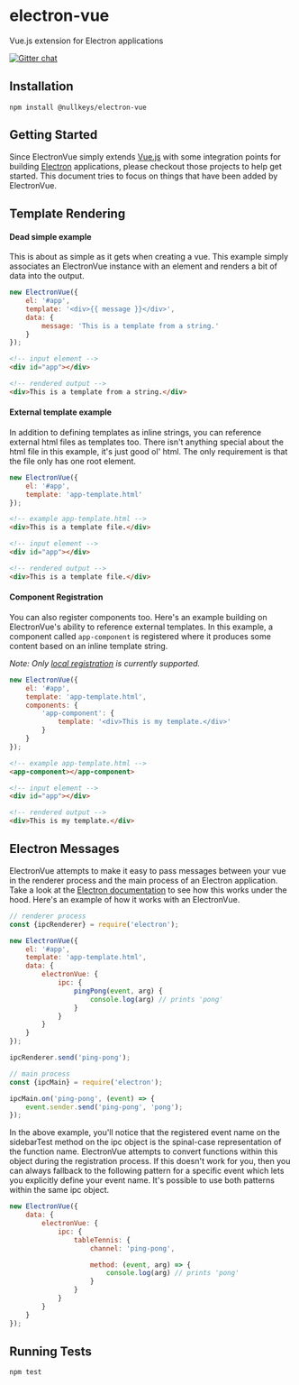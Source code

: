 # electron-vue
Vue.js extension for Electron applications

[![Gitter chat](https://badges.gitter.im/gitterHQ/gitter.png)](https://gitter.im/nullkeys-electron-vue/Lobby)

## Installation
```
npm install @nullkeys/electron-vue
```

## Getting Started
Since ElectronVue simply extends [Vue.js](https://vuejs.org) with some integration points for building [Electron](https://electron.atom.io) applications, please checkout those projects to help get started.  This document tries to focus on things that have been added by ElectronVue.

## Template Rendering

#### Dead simple example
This is about as simple as it gets when creating a vue.  This example simply associates an ElectronVue instance with an element and renders a bit of data into the output.
```js
new ElectronVue({
    el: '#app',
    template: '<div>{{ message }}</div>',
    data: {
        message: 'This is a template from a string.'
    }
});
```
```html
<!-- input element -->
<div id="app"></div>

<!-- rendered output -->
<div>This is a template from a string.</div>
```

#### External template example
In addition to defining templates as inline strings, you can reference external html files as templates too.  There isn't anything special about the html file in this example, it's just good ol' html.  The only requirement is that the file only has one root element.
```js
new ElectronVue({
    el: '#app',
    template: 'app-template.html'
});
```
```html
<!-- example app-template.html -->
<div>This is a template file.</div>
```
```html
<!-- input element -->
<div id="app"></div>

<!-- rendered output -->
<div>This is a template file.</div>
```


#### Component Registration
You can also register components too.  Here's an example building on ElectronVue's ability to reference external templates.  In this example, a component called ```app-component``` is registered where it produces some content based on an inline template string.

*Note: Only [local registration](https://vuejs.org/v2/guide/components.html#Local-Registration) is currently supported.*
```js
new ElectronVue({
    el: '#app',
    template: 'app-template.html',
    components: {
        'app-component': {
            template: '<div>This is my template.</div>'
        }
    }
});
```
```html
<!-- example app-template.html -->
<app-component></app-component>
```
```html
<!-- input element -->
<div id="app"></div>

<!-- rendered output -->
<div>This is my template.</div>
```

## Electron Messages
ElectronVue attempts to make it easy to pass messages between your vue in the renderer process and the main process of an Electron application.  Take a look at the [Electron documentation](https://electron.atom.io/docs/api/ipc-main/#sending-messages) to see how this works under the hood.  Here's an example of how it works with an ElectronVue.
```js
// renderer process
const {ipcRenderer} = require('electron');

new ElectronVue({
    el: '#app',
    template: 'app-template.html',
    data: {
        electronVue: {
            ipc: {
                pingPong(event, arg) {
                    console.log(arg) // prints 'pong'
                }
            }
        }
    }
});

ipcRenderer.send('ping-pong');
```

```js
// main process
const {ipcMain} = require('electron');

ipcMain.on('ping-pong', (event) => {
    event.sender.send('ping-pong', 'pong');
});
```

In the above example, you'll notice that the registered event name on the sidebarTest method on the ipc object is the spinal-case representation of the function name.  ElectronVue attempts to convert functions within this object during the registration process.  If this doesn't work for you, then you can always fallback to the following pattern for a specific event which lets you explicitly define your event name.  It's possible to use both patterns within the same ipc object.
```js
new ElectronVue({
    data: {
        electronVue: {
            ipc: {
                tableTennis: {
                    channel: 'ping-pong',

                    method: (event, arg) => {
                        console.log(arg) // prints 'pong'
                    }
                }
            }
        }
    }
});
```

## Running Tests
```
npm test
```
